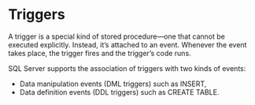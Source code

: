 # Triggers

A trigger is a special kind of stored procedure—one that cannot be executed explicitly. Instead, it’s attached to an event. Whenever the event takes place, the trigger fires and the trigger’s code runs.

SQL Server supports the association of triggers with two kinds of events: 
* Data manipulation events (DML triggers) such as INSERT, 
* Data definition events (DDL triggers) such as CREATE TABLE.
